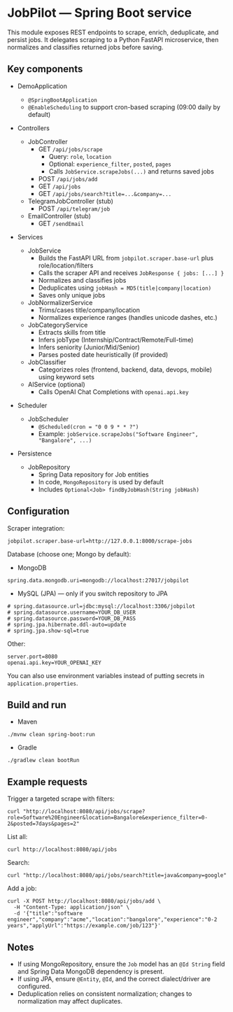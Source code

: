 # JobPilot — Spring Boot service

This module exposes REST endpoints to scrape, enrich, deduplicate, and persist jobs. It delegates scraping to a Python FastAPI microservice, then normalizes and classifies returned jobs before saving.

## Key components

- DemoApplication
  - `@SpringBootApplication`
  - `@EnableScheduling` to support cron-based scraping (09:00 daily by default)

- Controllers
  - JobController
    - GET `/api/jobs/scrape`
      - Query: `role`, `location`
      - Optional: `experience_filter`, `posted`, `pages`
      - Calls `JobService.scrapeJobs(...)` and returns saved jobs
    - POST `/api/jobs/add`
    - GET `/api/jobs`
    - GET `/api/jobs/search?title=...&company=...`
  - TelegramJobController (stub)
    - POST `/api/telegram/job`
  - EmailController (stub)
    - GET `/sendEmail`

- Services
  - JobService
    - Builds the FastAPI URL from `jobpilot.scraper.base-url` plus role/location/filters
    - Calls the scraper API and receives `JobResponse { jobs: [...] }`
    - Normalizes and classifies jobs
    - Deduplicates using `jobHash = MD5(title|company|location)`
    - Saves only unique jobs
  - JobNormalizerService
    - Trims/cases title/company/location
    - Normalizes experience ranges (handles unicode dashes, etc.)
  - JobCategoryService
    - Extracts skills from title
    - Infers jobType (Internship/Contract/Remote/Full-time)
    - Infers seniority (Junior/Mid/Senior)
    - Parses posted date heuristically (if provided)
  - JobClassifier
    - Categorizes roles (frontend, backend, data, devops, mobile) using keyword sets
  - AIService (optional)
    - Calls OpenAI Chat Completions with `openai.api.key`

- Scheduler
  - JobScheduler
    - `@Scheduled(cron = "0 0 9 * * ?")`
    - Example: `jobService.scrapeJobs("Software Engineer", "Bangalore", ...)`

- Persistence
  - JobRepository
    - Spring Data repository for Job entities
    - In code, `MongoRepository` is used by default
    - Includes `Optional<Job> findByJobHash(String jobHash)`

## Configuration

Scraper integration:
```
jobpilot.scraper.base-url=http://127.0.0.1:8000/scrape-jobs
```

Database (choose one; Mongo by default):

- MongoDB
```
spring.data.mongodb.uri=mongodb://localhost:27017/jobpilot
```

- MySQL (JPA) — only if you switch repository to JPA
```
# spring.datasource.url=jdbc:mysql://localhost:3306/jobpilot
# spring.datasource.username=YOUR_DB_USER
# spring.datasource.password=YOUR_DB_PASS
# spring.jpa.hibernate.ddl-auto=update
# spring.jpa.show-sql=true
```

Other:
```
server.port=8080
openai.api.key=YOUR_OPENAI_KEY
```

You can also use environment variables instead of putting secrets in `application.properties`.

## Build and run

- Maven
```
./mvnw clean spring-boot:run
```
- Gradle
```
./gradlew clean bootRun
```

## Example requests

Trigger a targeted scrape with filters:
```
curl "http://localhost:8080/api/jobs/scrape?role=Software%20Engineer&location=Bangalore&experience_filter=0-2&posted=7days&pages=2"
```

List all:
```
curl http://localhost:8080/api/jobs
```

Search:
```
curl "http://localhost:8080/api/jobs/search?title=java&company=google"
```

Add a job:
```
curl -X POST http://localhost:8080/api/jobs/add \
  -H "Content-Type: application/json" \
  -d '{"title":"software engineer","company":"acme","location":"bangalore","experience":"0-2 years","applyUrl":"https://example.com/job/123"}'
```

## Notes
- If using MongoRepository, ensure the `Job` model has an `@Id String` field and Spring Data MongoDB dependency is present.
- If using JPA, ensure `@Entity`, `@Id`, and the correct dialect/driver are configured.
- Deduplication relies on consistent normalization; changes to normalization may affect duplicates.